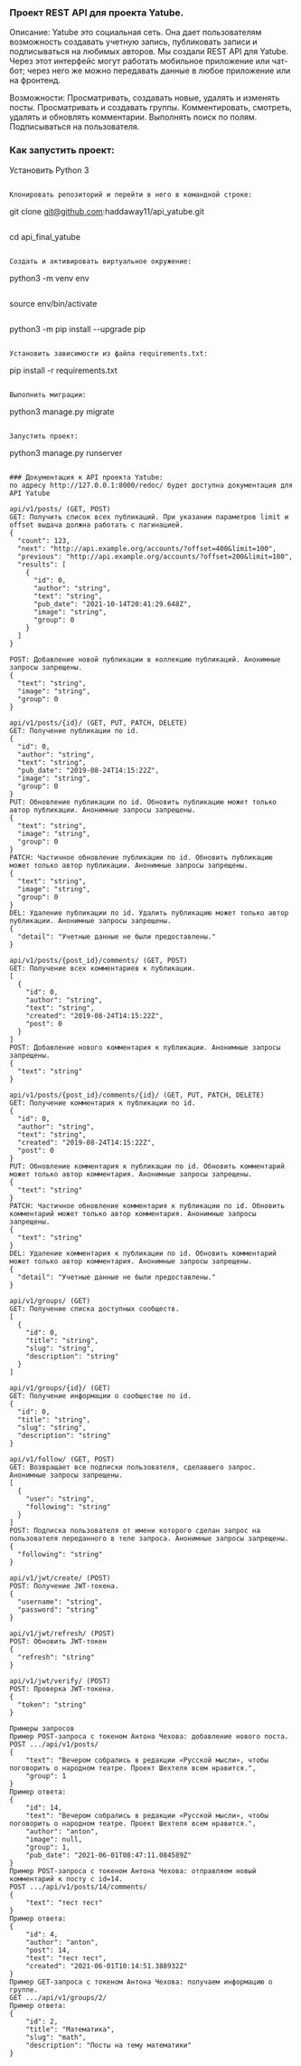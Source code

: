 ### Проект REST API для проекта Yatube.
Описание:
Yatube это социальная сеть. Она дает пользователям возможность создавать учетную запись, публиковать записи и подписываться на любимых авторов.
Мы создали REST API для Yatube. Через этот интерфейс могут работать мобильное приложение или чат-бот; через него же можно передавать данные в любое приложение или на фронтенд.

Возможности:
Просматривать, создавать новые, удалять и изменять посты.
Просматривать и создавать группы.
Комментировать, смотреть, удалять и обновлять комментарии.
Выполнять поиск по полям.
Подписываться на пользователя.

### Как запустить проект:

Установить Python 3
```

Клонировать репозиторий и перейти в него в командной строке:

```
git clone git@github.com:haddaway11/api_yatube.git
```

```
cd api_final_yatube
```

Cоздать и активировать виртуальное окружение:

```
python3 -m venv env
```

```
source env/bin/activate
```

```
python3 -m pip install --upgrade pip
```

Установить зависимости из файла requirements.txt:

```
pip install -r requirements.txt
```

Выполнить миграции:

```
python3 manage.py migrate
```

Запустить проект:

```
python3 manage.py runserver
```

### Документация к API проекта Yatube:
по адресу http://127.0.0.1:8000/redoc/ будет доступна документация для API Yatube

api/v1/posts/ (GET, POST)
GET: Получить список всех публикаций. При указании параметров limit и offset выдача должна работать с пагинацией.
{
  "count": 123,
  "next": "http://api.example.org/accounts/?offset=400&limit=100",
  "previous": "http://api.example.org/accounts/?offset=200&limit=100",
  "results": [
    {
      "id": 0,
      "author": "string",
      "text": "string",
      "pub_date": "2021-10-14T20:41:29.648Z",
      "image": "string",
      "group": 0
    }
  ]
}

POST: Добавление новой публикации в коллекцию публикаций. Анонимные запросы запрещены.
{
  "text": "string",
  "image": "string",
  "group": 0
}

api/v1/posts/{id}/ (GET, PUT, PATCH, DELETE)
GET: Получение публикации по id.
{
  "id": 0,
  "author": "string",
  "text": "string",
  "pub_date": "2019-08-24T14:15:22Z",
  "image": "string",
  "group": 0
}
PUT: Обновление публикации по id. Обновить публикацию может только автор публикации. Анонимные запросы запрещены.
{
  "text": "string",
  "image": "string",
  "group": 0
}
PATCH: Частичное обновление публикации по id. Обновить публикацию может только автор публикации. Анонимные запросы запрещены.
{
  "text": "string",
  "image": "string",
  "group": 0
}
DEL: Удаление публикации по id. Удалить публикацию может только автор публикации. Анонимные запросы запрещены.
{
  "detail": "Учетные данные не были предоставлены."
}

api/v1/posts/{post_id}/comments/ (GET, POST)
GET: Получение всех комментариев к публикации.
[
  {
    "id": 0,
    "author": "string",
    "text": "string",
    "created": "2019-08-24T14:15:22Z",
    "post": 0
  }
]
POST: Добавление нового комментария к публикации. Анонимные запросы запрещены.
{
  "text": "string"
}

api/v1/posts/{post_id}/comments/{id}/ (GET, PUT, PATCH, DELETE)
GET: Получение комментария к публикации по id.
{
  "id": 0,
  "author": "string",
  "text": "string",
  "created": "2019-08-24T14:15:22Z",
  "post": 0
}
PUT: Обновление комментария к публикации по id. Обновить комментарий может только автор комментария. Анонимные запросы запрещены.
{
  "text": "string"
}
PATCH: Частичное обновление комментария к публикации по id. Обновить комментарий может только автор комментария. Анонимные запросы запрещены.
{
  "text": "string"
}
DEL: Удаление комментария к публикации по id. Обновить комментарий может только автор комментария. Анонимные запросы запрещены.
{
  "detail": "Учетные данные не были предоставлены."
}

api/v1/groups/ (GET)
GET: Получение списка доступных сообществ.
[
  {
    "id": 0,
    "title": "string",
    "slug": "string",
    "description": "string"
  }
]

api/v1/groups/{id}/ (GET)
GET: Получение информации о сообществе по id.
{
  "id": 0,
  "title": "string",
  "slug": "string",
  "description": "string"
}

api/v1/follow/ (GET, POST)
GET: Возвращает все подписки пользователя, сделавшего запрос. Анонимные запросы запрещены.
[
  {
    "user": "string",
    "following": "string"
  }
]
POST: Подписка пользователя от имени которого сделан запрос на пользователя переданного в теле запроса. Анонимные запросы запрещены.
{
  "following": "string"
}

api/v1/jwt/create/ (POST)
POST: Получение JWT-токена.
{
  "username": "string",
  "password": "string"
}

api/v1/jwt/refresh/ (POST)
POST: Обновить JWT-токен
{
  "refresh": "string"
}

api/v1/jwt/verify/ (POST)
POST: Проверка JWT-токена.
{
  "token": "string"
}

Примеры запросов
Пример POST-запроса с токеном Антона Чехова: добавление нового поста.
POST .../api/v1/posts/
{
    "text": "Вечером собрались в редакции «Русской мысли», чтобы поговорить о народном театре. Проект Шехтеля всем нравится.",
    "group": 1
} 
Пример ответа:
{
    "id": 14,
    "text": "Вечером собрались в редакции «Русской мысли», чтобы поговорить о народном театре. Проект Шехтеля всем нравится.",
    "author": "anton",
    "image": null,
    "group": 1,
    "pub_date": "2021-06-01T08:47:11.084589Z"
} 
Пример POST-запроса с токеном Антона Чехова: отправляем новый комментарий к посту с id=14.
POST .../api/v1/posts/14/comments/
{
    "text": "тест тест"
} 
Пример ответа:
{
    "id": 4,
    "author": "anton",
    "post": 14,
    "text": "тест тест",
    "created": "2021-06-01T10:14:51.388932Z"
} 
Пример GET-запроса с токеном Антона Чехова: получаем информацию о группе.
GET .../api/v1/groups/2/
Пример ответа:
{
    "id": 2,
    "title": "Математика",
    "slug": "math",
    "description": "Посты на тему математики"
}